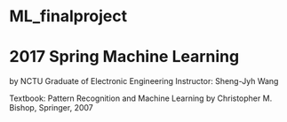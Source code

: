 # ML_finalproject

# 2017 Spring Machine Learning
by NCTU Graduate of Electronic Engineering 
Instructor: Sheng-Jyh Wang

Textbook: Pattern Recognition and Machine Learning
 by Christopher M. Bishop, Springer, 2007
